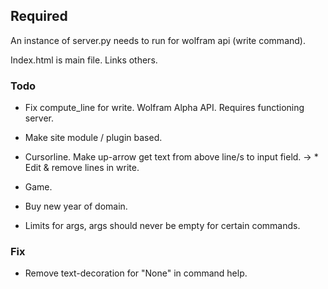 ## Required
An instance of server.py needs to run for wolfram api (write command). 

Index.html is main file. Links others. 

### Todo
* Fix compute_line for write. Wolfram Alpha API. Requires functioning server.

* Make site module / plugin based.

* Cursorline. Make up-arrow get text from above line/s to input field.
    -> * Edit & remove lines in write.

* Game.

* Buy new year of domain. 

* Limits for args, args should never be empty for certain commands. 


### Fix
* Remove text-decoration for "None" in command help. 
